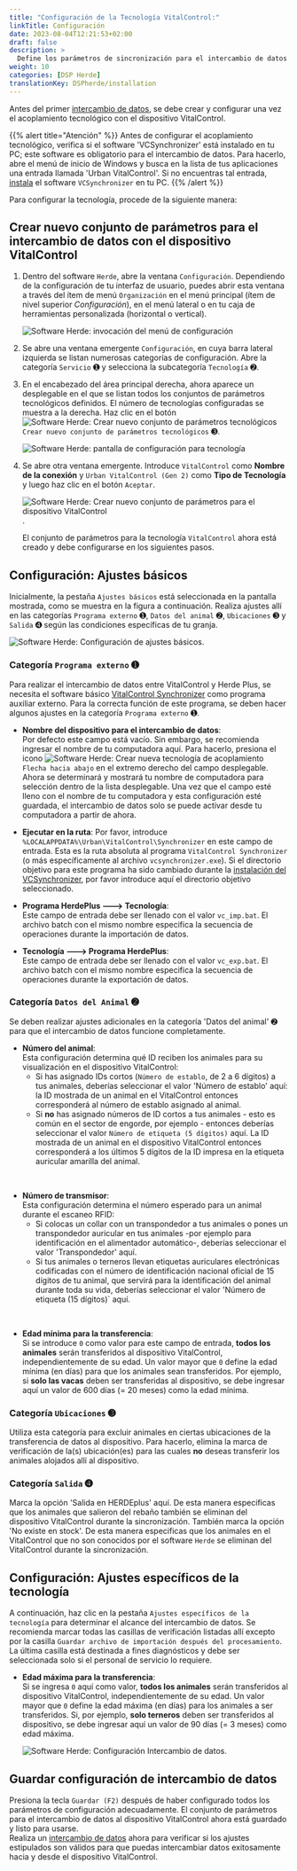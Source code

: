 ```yaml
---
title: "Configuración de la Tecnología VitalControl:"
linkTitle: Configuración
date: 2023-08-04T12:21:53+02:00
draft: false
description: >
  Define los parámetros de sincronización para el intercambio de datos entre el software *Herde* y el dispositivo VitalControl.
weight: 10
categories: [DSP Herde]
translationKey: DSPherde/installation
---
```

Antes del primer [intercambio de datos](../data-exchange/), se debe crear y configurar una vez el acoplamiento tecnológico con el dispositivo VitalControl.

{{% alert title="Atención" %}}
Antes de configurar el acoplamiento tecnológico, verifica si el software 'VCSynchronizer' está instalado en tu PC; este software es obligatorio para el intercambio de datos. Para hacerlo, abre el menú de inicio de Windows y busca en la lista de tus aplicaciones una entrada llamada 'Urban VitalControl'. Si no encuentras tal entrada, [instala](../../vcsynchronizer/installation/) el software `VCSynchronizer` en tu PC.
{{% /alert %}}

Para configurar la tecnología, procede de la siguiente manera:

## Crear nuevo conjunto de parámetros para el intercambio de datos con el dispositivo VitalControl

1. Dentro del software `Herde`, abre la ventana `Configuración`. Dependiendo de la configuración de tu interfaz de usuario, puedes abrir esta ventana a través del ítem de menú `Organización` en el menú principal (ítem de nivel superior _Configuración_), en el menú lateral o en tu caja de herramientas personalizada (horizontal o vertical).

   ![Software Herde: invocación del menú de configuración](../screenshots/settings.png "Herde: invocar Configuración")

1. Se abre una ventana emergente `Configuración`, en cuya barra lateral izquierda se listan numerosas categorías de configuración. Abre la categoría `Servicio` ➊ y selecciona la subcategoría `Tecnología` ➋.

1. En el encabezado del área principal derecha, ahora aparece un desplegable en el que se listan todos los conjuntos de parámetros tecnológicos definidos. El número de tecnologías configuradas se muestra a la derecha. Haz clic en el botón ![Software Herde: Crear nuevo conjunto de parámetros tecnológicos](/icons/new.png "Herde: Crear Acoplamiento Tecnológico") `Crear nuevo conjunto de parámetros tecnológicos` ➌.

   ![Software Herde: pantalla de configuración para tecnología](../screenshots/settings-technology.png "Herde: Configuración para Tecnología")

1. Se abre otra ventana emergente. Introduce `VitalControl` como **Nombre de la conexión** y `Urban VitalControl (Gen 2)` como **Tipo de Tecnología** y luego haz clic en el botón `Aceptar`.

   ![Software Herde: Crear nuevo conjunto de parámetros para el dispositivo VitalControl](../screenshots/new-technology.png "Crear nueva tecnología: VitalControl").

   El conjunto de parámetros para la tecnología `VitalControl` ahora está creado y debe configurarse en los siguientes pasos.

## Configuración: Ajustes básicos

Inicialmente, la pestaña `Ajustes básicos` está seleccionada en la pantalla mostrada, como se muestra en la figura a continuación. Realiza ajustes allí en las categorías `Programa externo` ➊, `Datos del animal` ➋, `Ubicaciones` ➌ y `Salida` ➍ según las condiciones específicas de tu granja.

   ![Software Herde: Configuración de ajustes básicos](../screenshots/basic-settings.png "Tecnología VitalControl: Ajustes básicos").
   
### Categoría `Programa externo` ➊

Para realizar el intercambio de datos entre VitalControl y Herde Plus, se necesita el software básico [VitalControl Synchronizer](../../vcsynchronizer) como programa auxiliar externo. Para la correcta función de este programa, se deben hacer algunos ajustes en la categoría `Programa externo` ➊.

- **Nombre del dispositivo para el intercambio de datos**:  
  Por defecto este campo está vacío. Sin embargo, se recomienda ingresar el nombre de tu computadora aquí. Para hacerlo, presiona el icono ![Software Herde: Crear nueva tecnología de acoplamiento](/icons/arrow-down.png "Herde: Crear acoplamiento tecnológico") `Flecha hacia abajo` en el extremo derecho del campo desplegable. Ahora se determinará y mostrará tu nombre de computadora para selección dentro de la lista desplegable. Una vez que el campo esté lleno con el nombre de tu computadora y esta configuración esté guardada, el intercambio de datos solo se puede activar desde tu computadora a partir de ahora.

- **Ejecutar en la ruta**:
  Por favor, introduce `%LOCALAPPDATA%\Urban\VitalControl\Synchronizer` en este campo de entrada. Esta es la ruta absoluta al programa `VitalControl Synchronizer` (o más específicamente al archivo `vcsynchronizer.exe`). Si el directorio objetivo para este programa ha sido cambiado durante la [instalación del VCSynchronizer](../../vcsynchronizer/installation), por favor introduce aquí el directorio objetivo seleccionado.

- **Programa HerdePlus 🡒 Tecnología**:  
  Este campo de entrada debe ser llenado con el valor `vc_imp.bat`. El archivo batch con el mismo nombre especifica la secuencia de operaciones durante la importación de datos.

- **Tecnología 🡒 Programa HerdePlus**:  
  Este campo de entrada debe ser llenado con el valor `vc_exp.bat`. El archivo batch con el mismo nombre especifica la secuencia de operaciones durante la exportación de datos.

### Categoría `Datos del Animal` ➋

Se deben realizar ajustes adicionales en la categoría 'Datos del animal' ➋ para que el intercambio de datos funcione completamente.

- **Número del animal**:  
  Esta configuración determina qué ID reciben los animales para su visualización en el dispositivo VitalControl:
  - Si has asignado IDs cortos (`Número de establo`, de 2 a 6 dígitos) a tus animales, deberías seleccionar el valor 'Número de establo' aquí: la ID mostrada de un animal en el VitalControl entonces corresponderá al número de establo asignado al animal.
  - Si **no** has asignado números de ID cortos a tus animales - esto es común en el sector de engorde, por ejemplo - entonces deberías seleccionar el valor `Número de etiqueta (5 dígitos)` aquí. La ID mostrada de un animal en el dispositivo VitalControl entonces corresponderá a los últimos 5 dígitos de la ID impresa en la etiqueta auricular amarilla del animal.
  
<br>

- **Número de transmisor**:  
  Esta configuración determina el número esperado para un animal durante el escaneo RFID:  
  - Si colocas un collar con un transpondedor a tus animales o pones un transpondedor auricular en tus animales -por ejemplo para identificación en el alimentador automático-, deberías seleccionar el valor 'Transpondedor' aquí.
  - Si tus animales o terneros llevan etiquetas auriculares electrónicas codificadas con el número de identificación nacional oficial de 15 dígitos de tu animal, que servirá para la identificación del animal durante toda su vida, deberías seleccionar el valor 'Número de etiqueta (15 dígitos)` aquí.

<br>

- **Edad mínima para la transferencia**:  
  Si se introduce `0` como valor para este campo de entrada, **todos los animales** serán transferidos al dispositivo VitalControl, independientemente de su edad. Un valor mayor que `0` define la edad mínima (en días) para que los animales sean transferidos. Por ejemplo, si **solo las vacas** deben ser transferidas al dispositivo, se debe ingresar aquí un valor de 600 días (= 20 meses) como la edad mínima.

### Categoría `Ubicaciones` ➌

Utiliza esta categoría para excluir animales en ciertas ubicaciones de la transferencia de datos al dispositivo. Para hacerlo, elimina la marca de verificación de la(s) ubicación(es) para las cuales **no** deseas transferir los animales alojados allí al dispositivo.

### Categoría `Salida` ➍

Marca la opción 'Salida en HERDEplus' aquí. De esta manera especificas que los animales que salieron del rebaño también se eliminan del dispositivo VitalControl durante la sincronización.
También marca la opción 'No existe en stock'. De esta manera especificas que los animales en el VitalControl que no son conocidos por el software `Herde` se eliminan del VitalControl durante la sincronización.

## Configuración: Ajustes específicos de la tecnología

A continuación, haz clic en la pestaña `Ajustes específicos de la tecnología` para determinar el alcance del intercambio de datos. Se recomienda marcar todas las casillas de verificación listadas allí excepto por la casilla `Guardar archivo de importación después del procesamiento`. La última casilla está destinada a fines diagnósticos y debe ser seleccionada solo si el personal de servicio lo requiere.

- **Edad máxima para la transferencia**:  
  Si se ingresa `0` aquí como valor, **todos los animales** serán transferidos al dispositivo VitalControl, independientemente de su edad. Un valor mayor que `0` define la edad máxima (en días) para los animales a ser transferidos. Si, por ejemplo, **solo terneros** deben ser transferidos al dispositivo, se debe ingresar aquí un valor de 90 días (= 3 meses) como edad máxima.

   ![Software Herde: Configuración Intercambio de datos](../screenshots/technology-specific-settings.png "Intercambio de datos: ajustes específicos").

## Guardar configuración de intercambio de datos

Presiona la tecla `Guardar (F2)` después de haber configurado todos los parámetros de configuración adecuadamente. El conjunto de parámetros para el intercambio de datos al dispositivo VitalControl ahora está guardado y listo para usarse.  
Realiza un [intercambio de datos](../data-exchange/) ahora para verificar si los ajustes estipulados son válidos para que puedas intercambiar datos exitosamente hacia y desde el dispositivo VitalControl.

